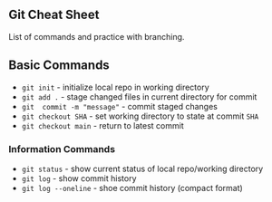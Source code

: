 ## Git Cheat Sheet

List of commands and practice with branching.

## Basic Commands

* `git init` - initialize local repo in working directory
* `git add .` - stage changed files in current
directory for commit
* `git  commit -m "message"` - commit staged changes
* `git checkout SHA` - set working directory to state at commit `SHA`
* `git checkout main` - return to latest commit

### Information Commands
* `git status` - show current status of local repo/working directory
* `git log` - show commit history
* `git log --oneline` - shoe commit history (compact format)
